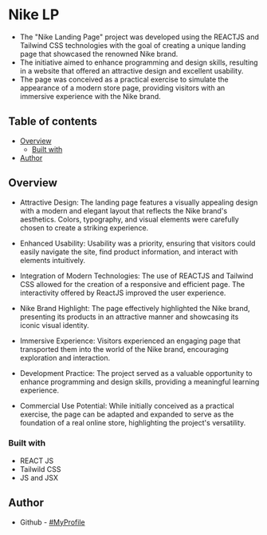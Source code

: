 # Nike LP

* The "Nike Landing Page" project was developed using the REACTJS and Tailwind CSS technologies with the goal of creating a unique landing page that showcased the renowned Nike brand.
* The initiative aimed to enhance programming and design skills, resulting in a website that offered an attractive design and excellent usability.
* The page was conceived as a practical exercise to simulate the appearance of a modern store page, providing visitors with an immersive experience with the Nike brand.

## Table of contents

- [Overview](#overview)
  - [Built with](#built-with)
- [Author](#author)

## Overview
* Attractive Design: The landing page features a visually appealing design with a modern and elegant layout that reflects the Nike brand's aesthetics. Colors, typography, and visual elements were carefully chosen to create a striking experience.

* Enhanced Usability: Usability was a priority, ensuring that visitors could easily navigate the site, find product information, and interact with elements intuitively.

* Integration of Modern Technologies: The use of REACTJS and Tailwind CSS allowed for the creation of a responsive and efficient page. The interactivity offered by ReactJS improved the user experience.

* Nike Brand Highlight: The page effectively highlighted the Nike brand, presenting its products in an attractive manner and showcasing its iconic visual identity.

* Immersive Experience: Visitors experienced an engaging page that transported them into the world of the Nike brand, encouraging exploration and interaction.

* Development Practice: The project served as a valuable opportunity to enhance programming and design skills, providing a meaningful learning experience.

* Commercial Use Potential: While initially conceived as a practical exercise, the page can be adapted and expanded to serve as the foundation of a real online store, highlighting the project's versatility.

### Built with

- REACT JS
- Tailwild CSS
- JS and JSX

## Author

- Github - [#MyProfile](https://github.com/AlanDavid-007/Nike-Landing-Page/)
